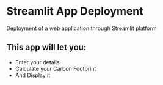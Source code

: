 # Streamlit App Deployment
Deployment of a web application through Streamlit platform

## This app will let you:
- Enter your details
- Calculate your Carbon Footprint
- And Display it
